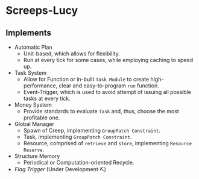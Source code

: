 # Screeps-Lucy
## Implements
- Automatic Plan
    - Unit-based, which allows for flexibility.
    - Run at every tick for some cases, while employing caching to speed up.
- Task System
    - Allow for Function or in-built `Task Module` to create high-performance, clear and easy-to-program `run` function.
    - Event-Trigger, which is used to avoid attempt of issuing all possible tasks at every tick.
- Money System
    - Provide standards to evaluate `Task` and, thus, choose the most profitable one.
- Global Manager
    - Spawn of Creep, implementing `GroupPatch Constraint`.
    - Task, implementing `GroupPatch Constraint`.
    - Resource, comprised of `retrieve` and `store`, implementing `Resource Reserve`.
- Structure Memory
    - Periodical or Computation-oriented Recycle.
- *Flag Trigger* (Under Development ⛏️)